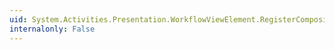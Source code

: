 ```yaml
---
uid: System.Activities.Presentation.WorkflowViewElement.RegisterCompositeView(System.Activities.Presentation.ICompositeView)
internalonly: False
---
```

